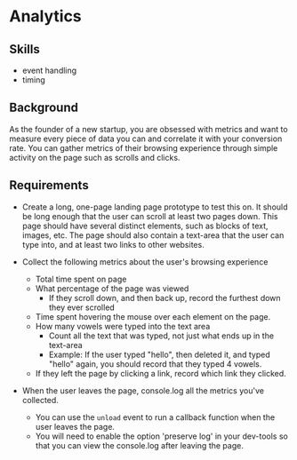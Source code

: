 Analytics
==============



Skills
----------
- event handling
- timing

Background
-----------
As the founder of a new startup, you are obsessed with metrics and want to measure every piece of data you can and correlate it with your conversion rate.  You can gather metrics of their browsing experience through simple activity on the page such as scrolls and clicks. 

Requirements
------------
- Create a long, one-page landing page prototype to test this on. It should be long enough that the user can scroll at least two pages down. This page should have several distinct elements, such as blocks of text, images, etc. The page should also contain a text-area that the user can type into, and at least two links to other websites.
- Collect the following metrics about the user's browsing experience
    - Total time spent on page
    - What percentage of the page was viewed
        - If they scroll down, and then back up, record the furthest down they ever scrolled
    - Time spent hovering the mouse over each element on the page. 
    - How many vowels were typed into the text area
        - Count all the text that was typed, not just what ends up in the text-area
        - Example: If the user typed "hello", then deleted it, and typed "hello" again, you should record that they typed 4 vowels.
    - If they left the page by clicking a link, record which link they clicked. 

- When the user leaves the page, console.log all the metrics you've collected.
    - You can use the `unload` event to run a callback function when the user leaves the page. 
    - You will need to enable the option 'preserve log' in your dev-tools so that you can view the console.log after leaving the page. 

